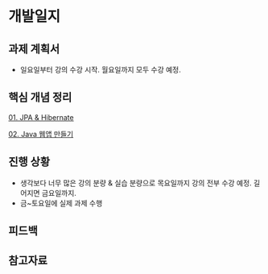 # 개발일지

## 과제 계획서
- 일요일부터 강의 수강 시작. 월요일까지 모두 수강 예정.

## 핵심 개념 정리

[01. JPA & Hibernate](./resources/markdown-1.md)

[02. Java 웹앱 만들기](./resources/markdown-2.md)

## 진행 상황

- 생각보다 너무 많은 강의 분량 & 실습 분량으로 목요일까지 강의 전부 수강 예정. 길어지면 금요일까지.
- 금~토요일에 실제 과제 수행

## 피드백

## 참고자료
